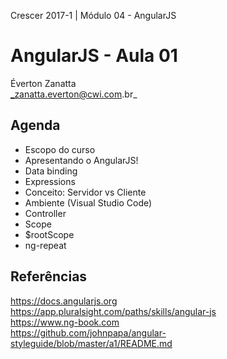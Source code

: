 Crescer 2017-1 | Módulo 04 - AngularJS  

# AngularJS - Aula 01
Éverton Zanatta  
_zanatta.everton@cwi.com.br_

## Agenda
- Escopo do curso
- Apresentando o AngularJS!
- Data binding
- Expressions
- Conceito: Servidor vs Cliente
- Ambiente (Visual Studio Code)
- Controller
- Scope
- $rootScope
- ng-repeat

## Referências
<https://docs.angularjs.org>  
<https://app.pluralsight.com/paths/skills/angular-js>  
<https://www.ng-book.com>  
<https://github.com/johnpapa/angular-styleguide/blob/master/a1/README.md>  